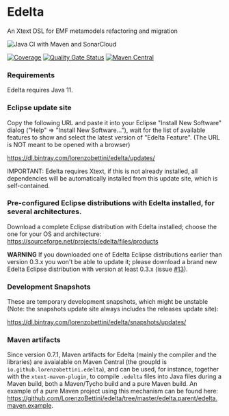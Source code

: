 # Edelta

An Xtext DSL for EMF metamodels refactoring and migration

![Java CI with Maven and SonarCloud](https://github.com/LorenzoBettini/edelta/workflows/Java%20CI%20with%20Maven%20and%20SonarCloud/badge.svg)

[![Coverage](https://sonarcloud.io/api/project_badges/measure?project=io.github.lorenzobettini.edelta%3Aedelta.parent&metric=coverage)](https://sonarcloud.io/dashboard?id=io.github.lorenzobettini.edelta%3Aedelta.parent) 
[![Quality Gate Status](https://sonarcloud.io/api/project_badges/measure?project=io.github.lorenzobettini.edelta%3Aedelta.parent&metric=alert_status)](https://sonarcloud.io/dashboard?id=io.github.lorenzobettini.edelta%3Aedelta.parent)
[![Maven Central](https://img.shields.io/maven-central/v/io.github.lorenzobettini.edelta/edelta.svg?label=Maven%20Central)](https://search.maven.org/search?q=g:%22io.github.lorenzobettini.edelta%22%20AND%20a:%22edelta%22)

### Requirements

Edelta requires Java 11.

### Eclipse update site

Copy the following URL and paste it into your Eclipse "Install New Software" dialog ("Help" => "Install New Software..."), wait for the list of available features to show and select the latest version of "Edelta Feature". (The URL is NOT meant to be opened with a browser)

https://dl.bintray.com/lorenzobettini/edelta/updates/

IMPORTANT: Edelta requires Xtext, if this is not already installed, all dependencies will be automatically installed from this update site, which is self-contained.

### Pre-configured Eclipse distributions with Edelta installed, for several architectures.

Download a complete Eclipse distribution with Edelta installed; choose the one for your OS and architecture: https://sourceforge.net/projects/edelta/files/products

**WARNING** If you downloaded one of Edelta Eclipse distributions earlier than version 0.3.x you won't be able to update it; please download a brand new Edelta Eclipse distribution with version at least 0.3.x (issue [#13](https://github.com/LorenzoBettini/edelta/issues/13)).

### Development Snapshots

These are temporary development snapshots, which might be unstable (Note: the snapshots update site always includes the releases update site):

https://dl.bintray.com/lorenzobettini/edelta/snapshots/updates/

### Maven artifacts

Since version 0.7.1, Maven artifacts for Edelta (mainly the compiler and the libraries) are avaialable on Maven Central (the groupId is `io.github.lorenzobettini.edelta`), and can be used, for instance, together with the `xtext-maven-plugin`, to compile `.edelta` files into Java files during a Maven build, both a Maven/Tycho build and a pure Maven build. An example of a pure Maven project using this mechanism can be found here: https://github.com/LorenzoBettini/edelta/tree/master/edelta.parent/edelta.maven.example.
